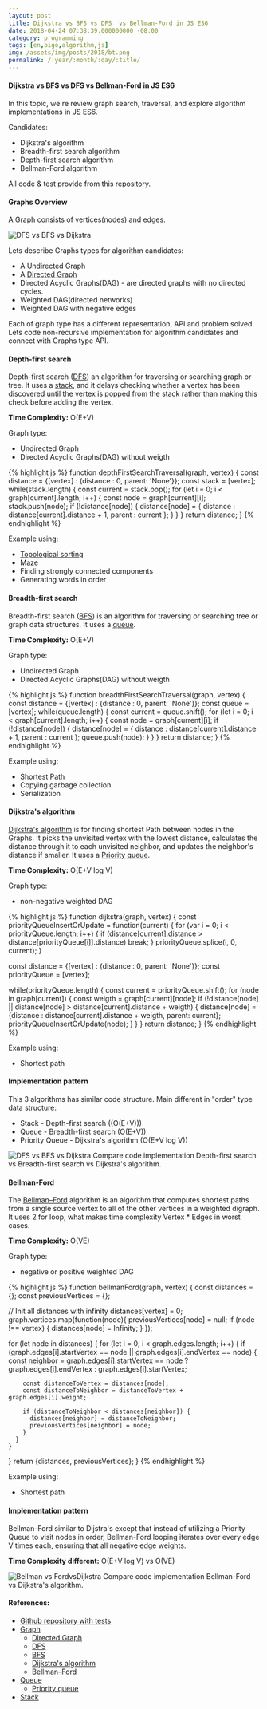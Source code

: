 ```yaml
---
layout: post
title: Dijkstra vs BFS vs DFS  vs Bellman-Ford in JS ES6
date: 2018-04-24 07:38:39.000000000 -08:00
category: programming
tags: [en,bigo,algorithm,js]
img: /assets/img/posts/2018/bt.png
permalink: /:year/:month/:day/:title/
---
```


#### Dijkstra vs BFS vs DFS vs Bellman-Ford in JS ES6

In this topic, we're review graph search, traversal, and explore algorithm implementations in JS ES6.

Candidates:
- Dijkstra's algorithm
- Breadth-first search algorithm
- Depth-first search algorithm
- Bellman-Ford algorithm

All code & test provide from this [repository](https://github.com/aldb/js_algorithms/).

#### Graphs Overview

A [Graph](https://en.wikipedia.org/wiki/Graph_(discrete_mathematics)) consists of vertices(nodes) and edges.

<img src="../../../../assets/img/posts/2018/graph_types.png" class="img-fluid" alt="DFS vs BFS vs Dijkstra">

Lets describe Graphs types for algorithm candidates:
 - A Undirected Graph
 - A [Directed Graph](https://en.wikipedia.org/wiki/Directed_graph)
  - Directed Acyclic Graphs(DAG) - are directed graphs with no directed cycles.
   - Weighted DAG(directed networks)
   - Weighted DAG with negative edges

Each of graph type has a different representation, API and problem solved.
Lets code non-recursive implementation for algorithm candidates and connect with Graphs type API.

#### Depth-first search

Depth-first search ([DFS](https://en.wikipedia.org/wiki/Depth-first_search)) an algorithm for traversing or searching graph or tree. It uses a [stack](https://en.wikipedia.org/wiki/Stack_(abstract_data_type)), and it delays checking whether a vertex has been discovered until the vertex is popped from the stack rather than making this check before adding the vertex.

<b>Time Complexity:</b> O(E+V)

Graph type: 
  -  Undirected Graph
  -  Directed Acyclic Graphs(DAG) without weigth

{% highlight js %}
function depthFirstSearchTraversal(graph, vertex) {
  const distance = {[vertex] : {distance : 0, parent: 'None'}};
  const stack    = [vertex];
  while(stack.length) {
    const current = stack.pop();
    for (let i = 0; i < graph[current].length; i++) {
      const node = graph[current][i];
      stack.push(node);
      if (!distance[node]) {
        distance[node] = {
          distance : distance[current].distance + 1,
          parent   : current
        };
      }
    }
  }
  return distance;
}
{% endhighlight %}

Example using:
- [Topological sorting](https://en.wikipedia.org/wiki/Topological_sorting)
- Maze
- Finding strongly connected components
- Generating words in order

#### Breadth-first search

Breadth-first search ([BFS](https://en.wikipedia.org/wiki/Breadth-first_search)) is an algorithm for traversing or searching tree or graph data structures. It uses a [queue](https://en.wikipedia.org/wiki/Queue_(abstract_data_type)).

<b>Time Complexity:</b> O(E+V)

Graph type: 
  -  Undirected Graph
  -  Directed Acyclic Graphs(DAG) without weigth

{% highlight js %}
function breadthFirstSearchTraversal(graph, vertex) {
  const distance = {[vertex] : {distance : 0, parent: 'None'}};
  const queue    = [vertex];
  while(queue.length) {
    const current = queue.shift();
    for (let i = 0; i < graph[current].length; i++) {
      const node = graph[current][i];
      if (!distance[node]) {
        distance[node] = {
          distance : distance[current].distance + 1,
          parent   : current
        };
        queue.push(node);
      }
    }
  }
  return distance;
}
{% endhighlight %}

Example using:
- Shortest Path
- Copying garbage collection
- Serialization

#### Dijkstra's algorithm

[Dijkstra's algorithm](https://en.wikipedia.org/wiki/Dijkstra%27s_algorithm) is for finding shortest Path between nodes in the Graphs. It picks the unvisited vertex with the lowest distance, calculates the distance through it to each unvisited neighbor, and updates the neighbor's distance if smaller. It uses a [Priority queue](https://en.wikipedia.org/wiki/Priority_queue).

<b>Time Complexity:</b> O(E+V log V)

Graph type: 
-  non-negative weighted DAG

{% highlight js %}
function dijkstra(graph, vertex) {
  const priorityQueueInsertOrUpdate = function(current) {
    for (var i = 0; i < priorityQueue.length; i++) {
      if (distance[current].distance > distance[priorityQueue[i]].distance) break;
    }
    priorityQueue.splice(i, 0, current);
  }

  const distance      = {[vertex] : {distance : 0, parent: 'None'}};
  const priorityQueue = [vertex];

  while(priorityQueue.length) {
    const current = priorityQueue.shift();
    for (node in graph[current]) {
      const weigth = graph[current][node];
      if (!distance[node] || distance[node] > distance[current].distance + weigth) {
        distance[node] = {distance : distance[current].distance + weigth, parent: current};
        priorityQueueInsertOrUpdate(node);
      }
    }
  }
  return distance;
}
{% endhighlight %}

Example using:
- Shortest path

#### Implementation pattern

This 3 algorithms has similar code structure. Main different in "order" type data structure: 
  - Stack - Depth-first search ((O(E+V)))
  - Queue - Breadth-first search (O(E+V))
  - Priority Queue -  Dijkstra's algorithm (O(E+V log V))

<img src="../../../../assets/img/posts/2018/DFSvsBFSvsDijkstra.png" class="img-fluid" alt="DFS vs BFS vs Dijkstra">
Compare code implementation Depth-first search vs Breadth-first search vs Dijkstra's algorithm.

#### Bellman-Ford

The [Bellman–Ford](https://en.wikipedia.org/wiki/Bellman%E2%80%93Ford_algorithm) algorithm is an algorithm that computes shortest paths from a single source vertex to all of the other vertices in a weighted digraph.
It uses 2 for loop, what makes time complexity Vertex * Edges in worst cases.

<b>Time Complexity:</b> O(VE)

Graph type: 
- negative or positive weighted DAG

{% highlight js %}
function bellmanFord(graph, vertex) {
  const distances        = {};
  const previousVertices = {};

  // Init all distances with infinity
  distances[vertex] = 0;
  graph.vertices.map(function(node){
    previousVertices[node] = null;
    if (node !== vertex) {
      distances[node] = Infinity;
    }
  });

  for (let node in distances) {
    for (let i = 0; i < graph.edges.length; i++) {
      if (graph.edges[i].startVertex == node || graph.edges[i].endVertex == node) {
        const neighbor = graph.edges[i].startVertex == node ? graph.edges[i].endVertex : graph.edges[i].startVertex;

        const distanceToVertex = distances[node];
        const distanceToNeighbor = distanceToVertex + graph.edges[i].weight;

        if (distanceToNeighbor < distances[neighbor]) {
          distances[neighbor] = distanceToNeighbor;
          previousVertices[neighbor] = node;
        }
      }
    }
  }
  return {distances, previousVertices};
}
{% endhighlight %}

Example using:
- Shortest path

#### Implementation pattern

Bellman-Ford similar to Dijstra's except that instead of utilizing a Priority Queue to visit nodes in order, Bellman-Ford looping iterates over every edge V times each, ensuring that all negative edge weights.

<b>Time Complexity different:</b> O(E+V log V) vs O(VE)

<img src="../../../../assets/img/posts/2018/Bellman-FordvsDijkstra.png" class="img-fluid" alt="Bellman vs FordvsDijkstra">
Compare code implementation Bellman-Ford vs Dijkstra's algorithm.

#### References:

- [Github repository with tests](https://github.com/aldb/js_algorithms/)
- [Graph](https://en.wikipedia.org/wiki/Graph_(discrete_mathematics))
  - [Directed Graph](https://en.wikipedia.org/wiki/Directed_graph)
  - [DFS](https://en.wikipedia.org/wiki/Depth-first_search)
  - [BFS](https://en.wikipedia.org/wiki/Breadth-first_search)
  - [Dijkstra's algorithm](https://en.wikipedia.org/wiki/Dijkstra%27s_algorithm)
  - [Bellman–Ford](https://en.wikipedia.org/wiki/Bellman%E2%80%93Ford_algorithm)
- [Queue](https://en.wikipedia.org/wiki/Queue_(abstract_data_type))
  - [Priority queue](https://en.wikipedia.org/wiki/Priority_queue)
- [Stack](https://en.wikipedia.org/wiki/Stack_(abstract_data_type))
